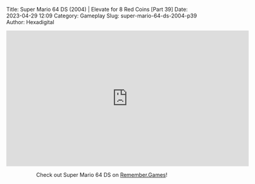 Title: Super Mario 64 DS (2004) | Elevate for 8 Red Coins [Part 39]
Date: 2023-04-29 12:09
Category: Gameplay
Slug: super-mario-64-ds-2004-p39
Author: Hexadigital

<center><iframe src="https://www.youtube.com/embed/QQB6zyMFiEg?feature=oembed" allow="accelerometer; autoplay; encrypted-media; gyroscope; picture-in-picture" width="640" height="360" frameborder="0"></iframe>

Check out Super Mario 64 DS on [Remember.Games](https://remember.games/game/2250/super-mario-64-ds/)!</center>